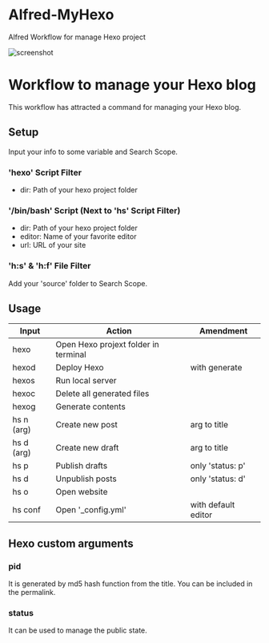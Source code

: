 Alfred-MyHexo
=============

Alfred Workflow for manage Hexo project

![screenshot](http://cl.ly/Y9bo/Image%202014-10-22%20at%2012.27.59%20%E5%8D%88%E5%89%8D.png)

# Workflow to manage your Hexo blog

This workflow has attracted a command for managing your Hexo blog.

## Setup
Input your info to some variable and Search Scope.

### 'hexo' Script Filter
* dir: Path of your hexo project folder

### '/bin/bash' Script (Next to 'hs' Script Filter)
* dir: Path of your hexo project folder
* editor: Name of your favorite editor
* url: URL of your site

### 'h:s' & 'h:f' File Filter
Add your 'source' folder to Search Scope.

## Usage
| Input      | Action                               | Amendment           |
| ---------- | ------------------------------------ | ------------------- |
| hexo       | Open Hexo projext folder in terminal |                     |
| hexod      | Deploy  Hexo                         | with generate       |
| hexos      | Run local server                     |                     |
| hexoc      | Delete all generated files           |                     |
| hexog      | Generate contents                    |                     |
| hs n (arg) | Create new post                      | arg to title        |
| hs d (arg) | Create new draft                     | arg to title        |
| hs p       | Publish drafts                       | only 'status: p'    |
| hs d       | Unpublish posts                      | only 'status: d'    |
| hs o       | Open website                         |                     |
| hs conf    | Open '_config.yml'                   | with default editor |

## Hexo custom arguments
### pid
It is generated by md5 hash function from the title. You can be included in the permalink.

### status
It can be used to manage the public state.
